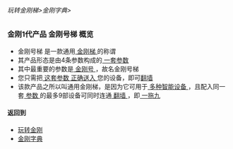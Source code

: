 ###### 玩转金刚梯>金刚字典>

### 金刚1代产品 金刚号梯 概览

- 金刚号梯 是一款通用[ 金刚梯 ](https://github.com/a2zitpro/web/blob/master/LadderFree/kkDictionary/KKLadder.md)的称谓
- 其产品形态是由4条参数构成的[ 一套参数 ](https://github.com/a2zitpro/web/blob/master/LadderFree/kkDictionary/kkidsparameters.md)
- 其中最重要的参数是[ 金刚号 ](https://github.com/a2zitpro/web/blob/master/LadderFree/kkDictionary/kkid.md)，故名金刚号梯
- 您只需把[ 这套参数 ](https://github.com/a2zitpro/web/blob/master/LadderFree/kkDictionary/kkidsparameters.md)[ 正确送入 ](https://github.com/a2zitpro/web/blob/master/LadderFree/kkDictionary/ConsiderationsWhileConfigureKkid.md)您的设备，即可[翻墙](https://github.com/a2zitpro/web/blob/master/LadderFree/kkDictionary/OverTheWall.md)
- 该款产品之所以叫通用金刚梯，是因为它可用于[ 多种智能设备 ](https://github.com/a2zitpro/web/blob/master/list_kkproducts1.0.md)，且配入同一套[ 参数 ](https://github.com/a2zitpro/web/blob/master/LadderFree/kkDictionary/kkidsparameters.md)的最多9部设备可同时连通[ 翻墙 ](https://github.com/a2zitpro/web/blob/master/LadderFree/kkDictionary/OverTheWall.md)，即[ 一拖九 ](https://github.com/a2zitpro/web/blob/master/LadderFree/kkDictionary/onefornine.md)


#### 返回到
- [玩转金刚](https://github.com/a2zitpro/web/blob/master/LadderFree/main.md)
- [金刚字典](https://github.com/a2zitpro/web/blob/master/LadderFree/kkDictionary/kkDictionary.md)

